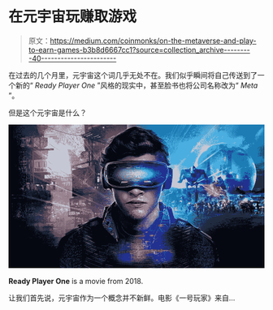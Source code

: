 # 在元宇宙玩赚取游戏

> 原文：<https://medium.com/coinmonks/on-the-metaverse-and-play-to-earn-games-b3b8d6667cc1?source=collection_archive---------40----------------------->

在过去的几个月里，元宇宙这个词几乎无处不在。我们似乎瞬间将自己传送到了一个新的“ *Ready Player One* ”风格的现实中，甚至脸书也将公司名称改为“ *Meta* ”。

但是这个元宇宙是什么？

![](img/caf9519c0a1098bd8ba7ac7a836ed24c.png)

**Ready Player One** is a movie from 2018.

让我们首先说，元宇宙作为一个概念并不新鲜。电影《一号玩家》来自…